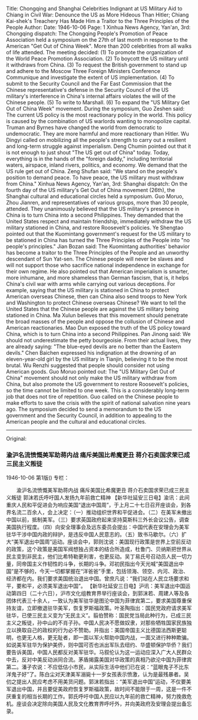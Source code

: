 Title: Chongqing and Shanghai Celebrities Indignant at US Military Aid to Chiang in Civil War: Denounce the US as More Hideous Than Hitler; Chiang Kai-shek's Treachery Has Made Him a Traitor to the Three Principles of the People
Author:
Date: 1946-10-06
Page: 1
Xinhua News Agency, Yan'an, 3rd: Chongqing dispatch: The Chongqing People's Promotion of Peace Association held a symposium on the 27th of last month in response to the American "Get Out of China Week". More than 200 celebrities from all walks of life attended. The meeting decided: (1) To promote the organization of the World Peace Promotion Association. (2) To boycott the US military until it withdraws from China. (3) To request the British government to stand up and adhere to the Moscow Three Foreign Ministers Conference Communique and investigate the extent of US implementation. (4) To submit to the Security Council and the Far East Commission that the Chinese representative's defense in the Security Council of the US military's interference in China's internal affairs violates the will of the Chinese people. (5) To write to Marshall. (6) To expand the "US Military Get Out of China Week" movement. During the symposium, Guo Zeshen said: The current US policy is the most reactionary policy in the world. This policy is caused by the combination of US warlords wanting to monopolize capital. Truman and Byrnes have changed the world from democratic to undemocratic. They are more harmful and more reactionary than Hitler. Wu Dingyi called on mobilizing all the people's strength to carry out a resilient and long-term struggle against imperialism. Deng Chumin pointed out that it is not enough to just shout "The US get out of China" today. Today, everything is in the hands of the "foreign daddy," including territorial waters, airspace, inland rivers, politics, and economy. We demand that the US rule get out of China. Zeng Shufan said: "We stand on the people's position to demand peace. To have peace, the US military must withdraw from China."
Xinhua News Agency, Yan'an, 3rd: Shanghai dispatch: On the fourth day of the US military's Get Out of China movement (26th), the Shanghai cultural and educational circles held a symposium. Guo Moruo, Zhou Jianren, and representatives of various groups, more than 30 people, attended. They unanimously believed that the US military's presence in China is to turn China into a second Philippines. They demanded that the United States respect and maintain friendship, immediately withdraw the US military stationed in China, and restore Roosevelt's policies. Ye Shengtao pointed out that the Kuomintang government's request for the US military to be stationed in China has turned the Three Principles of the People into "no people's principles." Jian Bozan said: The Kuomintang authorities' behavior has become a traitor to the Three Principles of the People and an unworthy descendant of Sun Yat-sen. The Chinese people will never be slaves and will not support those who sacrifice national independence in exchange for their own regime. He also pointed out that American imperialism is smarter, more inhumane, and more shameless than German fascism, that is, it helps China's civil war with arms while carrying out various deceptions. For example, saying that the US military is stationed in China to protect American overseas Chinese, then can China also send troops to New York and Washington to protect Chinese overseas Chinese? We want to tell the United States that the Chinese people are against the US military being stationed in China. Ma Xulun believes that this movement should penetrate the broad masses of the people and oppose the collusion of Chinese and American reactionaries. Mao Dun exposed the truth of the US policy toward China, which is to turn China into a second Philippines. Pan Jinong said: We should not underestimate the petty bourgeoisie. From their actual lives, they are already saying: "The blue-eyed devils are no better than the Eastern devils." Chen Baichen expressed his indignation at the drowning of an eleven-year-old girl by the US military in Tianjin, believing it to be the most brutal. Wu Renzhi suggested that people should consider not using American goods. Guo Moruo pointed out: The "US Military Get Out of China" movement should not only make the US military withdraw from China, but also promote the US government to restore Roosevelt's policies, so the time cannot be limited to one week. This is a considerably long-term job that does not tire of repetition. Guo called on the Chinese people to make efforts to save the crisis with the spirit of national salvation nine years ago. The symposium decided to send a memorandum to the US government and the Security Council, in addition to appealing to the American people and the cultural and educational circles.



<hr /> 

Original: 


### 渝沪名流愤慨美军助蒋内战  痛斥美国比希魔更丑  蒋介石卖国求荣已成三民主义叛徒

1946-10-06
第1版()
专栏：

　　渝沪名流愤慨美军助蒋内战
    痛斥美国比希魔更丑
    蒋介石卖国求荣已成三民主义叛徒
    郭沫若氏呼吁国人发扬九年前救亡精神
    【新华社延安三日电】渝讯：此间重庆人民和平促进会为响应美国“退出中国周”，于上月二十七日召开座谈会，到各界名流二百余人，会上决定：（一）推动组织世界和平促进会。（二）在美军未撤出中国以前，抵制美军。（三）要求英国政府起来坚持莫斯科三外长会议公告，调查美国执行程度。（四）向安全理事会及远东委员会提出：中国代表在安理会为美军驻华干涉中国内政的辩护，是违反中国人民意志的。（五）致书马歇尔。（六）扩大“美军退出中国周”运动。座谈会中，郭则沈说：美国现行政策是世界上空前反动的政策，这个政策是美国军阀想独占资本的结合所造成，杜鲁门、贝纳斯把世界从民主变到非民主，他们比希特勒更利害，也更反动。吴丁易氏号召动员人民一切力量，同帝国主义作韧性的斗争，长期的斗争。邓初民指出今天光喊“美国退出中国”是不够的，今天一切都掌握在“洋爸爸”手里，包括领海、领空、内河、政治、经济都在内。我们要求美国统治退出中国。曾庶凡说：“我们站在人民立场要求和平，要和平，必须美军退出中国”。
    【新华社延安三日电】沪讯：美军退出中国运动第四日（二十六日），沪市文化组教育界举行座谈会，到郭沫若、周建人等及各团体代表三十余人，一致认为美军驻华是图沦中国为菲律宾第二，要求美国尊重保持友谊，立即撤退驻华美军，恢复罗斯福政策。叶圣陶指出：国民党政府请求美军驻华，已使三民主义变为“无民主义”。翦伯赞称：国民党当局此种行为，已成三民主义之叛徒，孙中山的不肖子孙。中国人民决不愿做奴隶，对那些牺牲国家民族独立以换取自己的政权的行为必不赞助。并指出：美国帝国主义比德国法西斯更聪明，也更无人格，更无耻者，即一面以军火帮助中国内战，一面又进行种种欺骗。如说美军驻华为保护美侨，则中国可否也派出军队去纽约、华盛顿保护华侨？我们要告诉美国，中国人民都反对美军驻华。马叙伦认为这一运动应深入广大人民群众中去，反对中美反动派同合流。茅盾揭露美国对华政策的真相乃欲沦中国为菲律宾第二。潘孑农说：不应低估小市民，从实际生活中他们已在说：“蓝眼鬼子不比东洋鬼子好”了。陈白尘对天津美军溺毙十一岁女孩表示愤激，认为是最残暴者。吴仞之提出人民应考虑不用美货问题。郭沫若指出：“美军退出中国”运动，不仅要美军退出中国，并且要促美政府恢复罗斯福政策，故时间不能限于一周，这是一件不厌重复的相当长期的工作。郭氏呼吁中国人民应以九年前的救亡精神，努力挽救危机。座谈会决定除向美国人民及文化教育界呼吁外，并向美政府及安理会提出备忘录。
